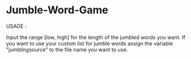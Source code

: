 Jumble-Word-Game
================

USAGE :

Input the range [low, high] for the length of the jumbled words you want.
If you want to use your custom list for jumble words assign the variable "jumblingsource" to the file name you want to use.



